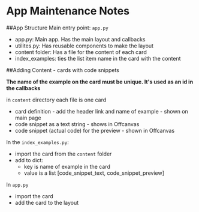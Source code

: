 # App Maintenance Notes

##App Structure
Main entry point:  `app.py`

- app.py: Main app.  Has the main layout and callbacks
- utilites.py: Has reusable components to make the layout
- content folder: Has a file for the content of each card
- index_examples:  ties the list item name in the card with the content


##Adding Content - cards with code snippets

**The name of the example on the card must be unique. It's used
as an id in the callbacks**


in `content` directory each file is one card
  - card definition - add the header link and name of example - shown on main page
  - code snippet as a text string - shows in Offcanvas
  - code snippet (actual code) for the preview - shown in Offcanvas

In the `index_examples.py`:
  - import the card from the `content` folder
  - add to dict:
     - key is name of example in the card
     - value is a list [code_snippet_text, code_snippet_preview]

In `app.py`
 - import the card
 - add the card to the layout